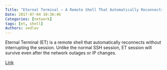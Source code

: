```yaml
---
Title: "Eternal Terminal – A Remote Shell That Automatically Reconnects Without Interrupting The Session"
Date: 2017-07-04 10:36:46
Categories: [network]
tags: [et, shell]
Authors: sedlav
---
```


Eternal Terminal (ET) is a remote shell that automatically reconnects without interrupting the session. Unlike the normal SSH session, ET session will survive even after the network outages or IP changes.

[Link](https://www.ostechnix.com/eternal-terminal-remote-shell-automatically-reconnects-without-interrupting-session/)
